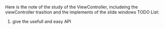 Here is the note of the study of the ViewController, includeing the viewController trasition and the implements of the slide windows
TODO List:
1. give the usefull and easy API
